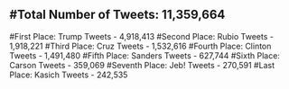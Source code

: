 #Total Number of Tweets: 11,359,664 
---
#First Place: Trump Tweets - 4,918,413
#Second Place: Rubio Tweets - 1,918,221
#Third Place: Cruz Tweets - 1,532,616
#Fourth Place: Clinton Tweets - 1,491,480
#Fifth Place: Sanders Tweets - 627,744
#Sixth Place: Carson Tweets - 359,069
#Seventh Place: Jeb! Tweets - 270,591
#Last Place: Kasich Tweets - 242,535
